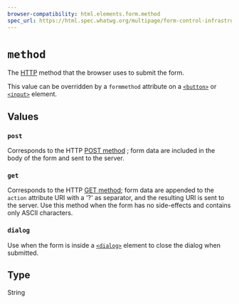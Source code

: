 ```yaml
---
browser-compatibility: html.elements.form.method
spec_url: https://html.spec.whatwg.org/multipage/form-control-infrastructure.html#attr-fs-method
---
```


# `method`

The [HTTP](/en-US/docs/Web/HTTP) method that the browser uses to
submit the form.

This value can be overridden by a `formmethod` attribute on a
[`<button>`](/en-US/docs/Web/HTML/Element/button)
or
[`<input>`](/en-US/docs/Web/HTML/Element/input)
element.

## Values

### `post`

Corresponds to the HTTP [POST
method](https://www.w3.org/Protocols/rfc2616/rfc2616-sec9.html#sec9.5)
; form data are included in the body of the form and sent to the
server.

### `get`

Corresponds to the HTTP [GET
method](https://www.w3.org/Protocols/rfc2616/rfc2616-sec9.html#sec9.3);
form data are appended to the `action` attribute URI with a
'?' as separator, and the resulting URI is sent to the server.
Use this method when the form has no side-effects and contains
only ASCII characters.

### `dialog`

Use when the form is inside a
[`<dialog>`](/en-US/docs/Web/HTML/Element/dialog)
element to close the dialog when submitted.

## Type

String
